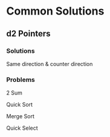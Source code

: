 # Common Solutions

##  d2 Pointers

### Solutions

Same direction & counter direction

### Problems

2 Sum

Quick Sort

Merge Sort

Quick Select

